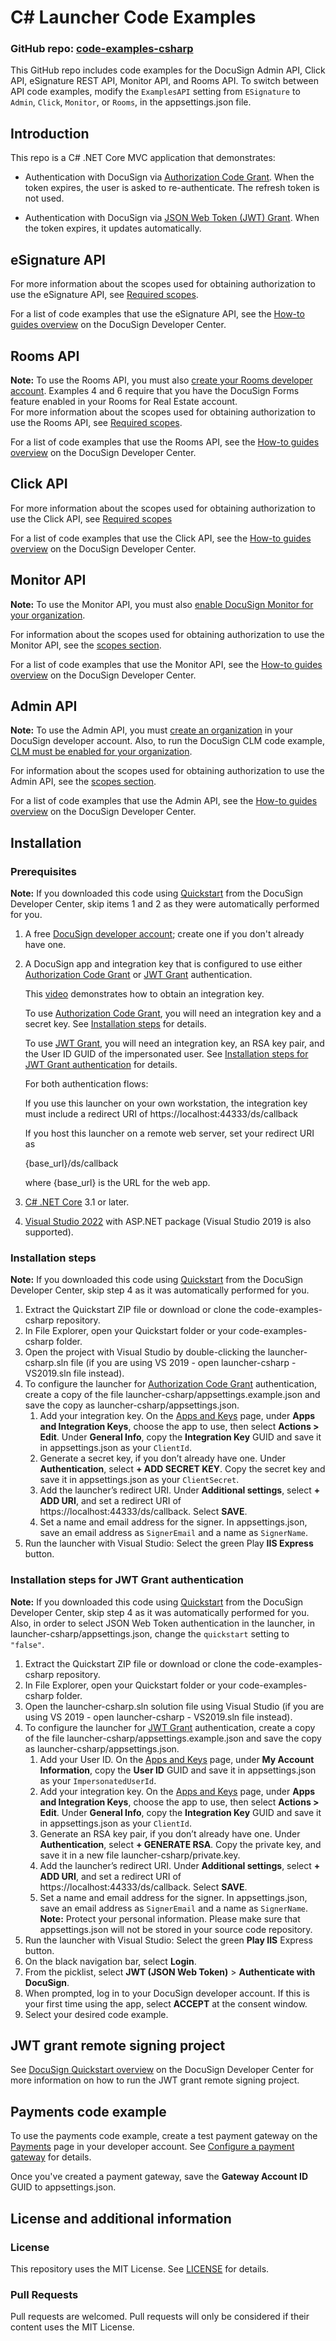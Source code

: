 # C# Launcher Code Examples

### GitHub repo: [code-examples-csharp](./README.md)

This GitHub repo includes code examples for the DocuSign Admin API, Click API, eSignature REST API, Monitor API, and Rooms API. To switch between API code examples, modify the `ExamplesAPI` setting from `ESignature` to `Admin`, `Click`, `Monitor`, or  `Rooms`, in the appsettings.json file. 


## Introduction
This repo is a C# .NET Core MVC application that demonstrates:  

* Authentication with DocuSign via [Authorization Code Grant](https://developers.docusign.com/platform/auth/authcode).
When the token expires, the user is asked to re-authenticate. The refresh token is not used.  

* Authentication with DocuSign via [JSON Web Token (JWT) Grant](https://developers.docusign.com/platform/auth/jwt/).
When the token expires, it updates automatically.  


## eSignature API

For more information about the scopes used for obtaining authorization to use the eSignature API, see [Required scopes](https://developers.docusign.com/docs/esign-rest-api/esign101/auth#required-scopes).  

For a list of code examples that use the eSignature API, see the [How-to guides overview](https://developers.docusign.com/docs/esign-rest-api/how-to/) on the DocuSign Developer Center.


## Rooms API 

**Note:** To use the Rooms API, you must also [create your Rooms developer account](https://developers.docusign.com/docs/rooms-api/rooms101/create-account). Examples 4 and 6 require that you have the DocuSign Forms feature enabled in your Rooms for Real Estate account.  
For more information about the scopes used for obtaining authorization to use the Rooms API, see [Required scopes](https://developers.docusign.com/docs/rooms-api/rooms101/auth/).  

For a list of code examples that use the Rooms API, see the [How-to guides overview](https://developers.docusign.com/docs/rooms-api/how-to/) on the DocuSign Developer Center.


## Click API  
For more information about the scopes used for obtaining authorization to use the Click API, see [Required scopes](https://developers.docusign.com/docs/click-api/click101/auth/#required-scopes)  

For a list of code examples that use the Click API, see the [How-to guides overview](https://developers.docusign.com/docs/click-api/how-to/) on the DocuSign Developer Center.


## Monitor API

**Note:** To use the Monitor API, you must also [enable DocuSign Monitor for your organization](https://developers.docusign.com/docs/monitor-api/how-to/enable-monitor/).  

For information about the scopes used for obtaining authorization to use the Monitor API, see the [scopes section](https://developers.docusign.com/docs/monitor-api/monitor101/auth/). 

For a list of code examples that use the Monitor API, see the [How-to guides overview](https://developers.docusign.com/docs/monitor-api/how-to/) on the DocuSign Developer Center.


## Admin API

**Note:** To use the Admin API, you must [create an organization](https://support.docusign.com/en/guides/org-admin-guide-create-org) in your DocuSign developer account. Also, to run the DocuSign CLM code example, [CLM must be enabled for your organization](https://support.docusign.com/en/articles/DocuSign-and-SpringCM).

For information about the scopes used for obtaining authorization to use the Admin API, see the [scopes section](https://developers.docusign.com/docs/admin-api/admin101/auth/).

For a list of code examples that use the Admin API, see the [How-to guides overview](https://developers.docusign.com/docs/admin-api/how-to/) on the DocuSign Developer Center.


## Installation

### Prerequisites
**Note:** If you downloaded this code using [Quickstart](https://developers.docusign.com/docs/esign-rest-api/quickstart/) from the DocuSign Developer Center, skip items 1 and 2 as they were automatically performed for you.  

1. A free [DocuSign developer account](https://go.docusign.com/o/sandbox/); create one if you don't already have one.  
1. A DocuSign app and integration key that is configured to use either [Authorization Code Grant](https://developers.docusign.com/platform/auth/authcode/) or [JWT Grant](https://developers.docusign.com/platform/auth/jwt/) authentication.  

   This [video](https://www.youtube.com/watch?v=eiRI4fe5HgM) demonstrates how to obtain an integration key.  
   
   To use [Authorization Code Grant](https://developers.docusign.com/platform/auth/authcode/), you will need an integration key and a secret key. See [Installation steps](#installation-steps) for details.  

   To use [JWT Grant](https://developers.docusign.com/platform/auth/jwt/), you will need an integration key, an RSA key pair, and the User ID GUID of the impersonated user. See [Installation steps for JWT Grant authentication](#installation-steps-for-jwt-grant-authentication) for details.  

   For both authentication flows:  
   
   If you use this launcher on your own workstation, the integration key must include a redirect URI of https://localhost:44333/ds/callback  

   If you host this launcher on a remote web server, set your redirect URI as   
   
   {base_url}/ds/callback  
   
   where {base_url} is the URL for the web app.  
   
1. [C# .NET Core](https://dotnet.microsoft.com/download/dotnet-core) 3.1 or later.  
1. [Visual Studio 2022](https://visualstudio.microsoft.com/downloads/) with ASP.NET package  (Visual Studio 2019 is also supported).


### Installation steps
**Note:** If you downloaded this code using [Quickstart](https://developers.docusign.com/docs/esign-rest-api/quickstart/) from the DocuSign Developer Center, skip step 4 as it was automatically performed for you.

1. Extract the Quickstart ZIP file or download or clone the code-examples-csharp repository.
1. In File Explorer, open your Quickstart folder or your code-examples-csharp folder. 
1. Open the project with Visual Studio by double-clicking the launcher-csharp.sln file (if you are using VS 2019 - open launcher-csharp - VS2019.sln file instead).
1. To configure the launcher for [Authorization Code Grant](https://developers.docusign.com/platform/auth/authcode/) authentication, create a copy of the file launcher-csharp/appsettings.example.json and save the copy as launcher-csharp/appsettings.json.
   1. Add your integration key. On the [Apps and Keys](https://admindemo.docusign.com/authenticate?goTo=apiIntegratorKey) page, under **Apps and Integration Keys**, choose the app to use, then select **Actions > Edit**. Under **General Info**, copy the **Integration Key** GUID and save it in appsettings.json as your `ClientId`.
   1. Generate a secret key, if you don’t already have one. Under **Authentication**, select **+ ADD SECRET KEY**. Copy the secret key and save it in appsettings.json as your `ClientSecret`.
   1. Add the launcher’s redirect URI. Under **Additional settings**, select **+ ADD URI**, and set a redirect URI of https://localhost:44333/ds/callback. Select **SAVE**.   
   1. Set a name and email address for the signer. In appsettings.json, save an email address as `SignerEmail` and a name as `SignerName`.  
1. Run the launcher with Visual Studio: Select the green Play **IIS Express** button.


### Installation steps for JWT Grant authentication

**Note:** If you downloaded this code using [Quickstart](https://developers.docusign.com/docs/esign-rest-api/quickstart/) from the DocuSign Developer Center, skip step 4 as it was automatically performed for you.  
Also, in order to select JSON Web Token authentication in the launcher, in launcher-csharp/appsettings.json, change the `quickstart` setting to `"false"`.  

1. Extract the Quickstart ZIP file or download or clone the code-examples-csharp repository.
1. In File Explorer, open your Quickstart folder or your code-examples-csharp folder. 
1. Open the launcher-csharp.sln solution file using Visual Studio (if you are using VS 2019 - open launcher-csharp - VS2019.sln file instead).
1. To configure the launcher for [JWT Grant](https://developers.docusign.com/platform/auth/jwt/) authentication, create a copy of the file launcher-csharp/appsettings.example.json and save the copy as launcher-csharp/appsettings.json.
   1. Add your User ID. On the [Apps and Keys](https://admindemo.docusign.com/authenticate?goTo=apiIntegratorKey) page, under **My Account Information**, copy the **User ID** GUID and save it in appsettings.json as your `ImpersonatedUserId`.
   1. Add your integration key. On the [Apps and Keys](https://admindemo.docusign.com/authenticate?goTo=apiIntegratorKey) page, under **Apps and Integration Keys**, choose the app to use, then select **Actions > Edit**. Under **General Info**, copy the **Integration Key** GUID and save it in appsettings.json as your `ClientId`.
   1. Generate an RSA key pair, if you don’t already have one. Under **Authentication**, select **+ GENERATE RSA**. Copy the private key, and save it in a new file launcher-csharp/private.key.   
   1. Add the launcher’s redirect URI. Under **Additional settings**, select **+ ADD URI**, and set a redirect URI of https://localhost:44333/ds/callback. Select **SAVE**.   
   1. Set a name and email address for the signer. In appsettings.json, save an email address as `SignerEmail` and a name as `SignerName`.  
**Note:** Protect your personal information. Please make sure that appsettings.json will not be stored in your source code repository.  
1. Run the launcher with Visual Studio: Select the green **Play IIS** Express button. 
1. On the black navigation bar, select **Login**.
1. From the picklist, select **JWT (JSON Web Token)** > **Authenticate with DocuSign**.
1. When prompted, log in to your DocuSign developer account. If this is your first time using the app, select **ACCEPT** at the consent window. 
1. Select your desired code example.

## JWT grant remote signing project
See [DocuSign Quickstart overview](https://developers.docusign.com/docs/esign-rest-api/quickstart/overview/) on the DocuSign Developer Center for more information on how to run the JWT grant remote signing project.

## Payments code example  
To use the payments code example, create a test payment gateway on the [Payments](https://admindemo.docusign.com/authenticate?goTo=payments) page in your developer account. See [Configure a payment gateway](./PAYMENTS_INSTALLATION.md) for details.  

Once you've created a payment gateway, save the **Gateway Account ID** GUID to appsettings.json.


## License and additional information  

### License  
This repository uses the MIT License. See [LICENSE](./LICENSE) for details.

### Pull Requests
Pull requests are welcomed. Pull requests will only be considered if their content
uses the MIT License.
